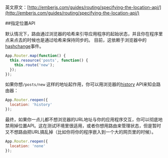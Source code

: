 英文原文：[http://emberjs.com/guides/routing/specifying-the-location-api/](http://emberjs.com/guides/routing/specifying-the-location-api/)

##指定位置API

默认情况下，路由通过浏览器的哈希来引导应用程序的起始状态，并且你在程序里点来点去的时候也是通过哈希来保持同步的。
目前，这依赖于浏览器中的[hashchange](http://caniuse.com/hashchange)事件。

```javascript
App.Router.map(function() {
  this.resource('posts', function() {
    this.route('new');
  });
});
```

如果你想`/posts/new` 这样的地址起作用，你可以用浏览器的[history](http://caniuse.com/history) API来知会路由器：

```js
App.Router.reopen({
  location: 'history'
});
```
最终，如果你一点儿都不想浏览器的URL地址与你的应用程序交互，你可以彻底地禁用掉位置API。这在测试环境里很适用，或者你想用路由来管理状态，但是暂时又不想路由把URL搞乱掉（比如你将你的程序嵌入到一个大的网页里的时候）。

```js
App.Router.reopen({
  location: 'none'
});
```